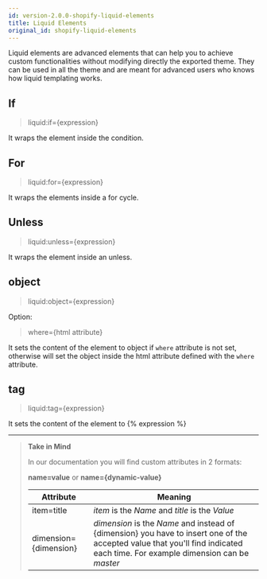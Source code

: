 ```yaml
---
id: version-2.0.0-shopify-liquid-elements
title: Liquid Elements
original_id: shopify-liquid-elements
---
```


Liquid elements are advanced elements that can help you to achieve custom functionalities without modifying directly the exported theme. They can be used in all the theme and are meant for advanced users who knows how liquid templating works.

## If

> liquid:if={expression}

It wraps the element inside the condition.

## For

> liquid:for={expression}

It wraps the elements inside a for cycle.

## Unless

> liquid:unless={expression}

It wraps the element inside an unless.

## object

> liquid:object={expression}

Option:
> where={html attribute}

It sets the content of the element to object if `where` attribute is not set, otherwise will set the object inside the html attribute defined with the `where` attribute.

## tag

> liquid:tag={expression}

It sets the content of the element to {% expression %}



---------
> **Take in Mind**
>
> In our documentation you will find custom attributes in 2 formats:
>
> **name=value** or **name={dynamic-value}**
>
>
> **Attribute**             | **Meaning** | 
> -------------             | --------------- |
> | item=title              | *item* is the *Name* and *title* is the *Value* |
> | dimension={dimension}   | *dimension* is the *Name* and instead of {dimension} you have to insert one of the accepted value that you'll find indicated each time. For example dimension can be *master*|